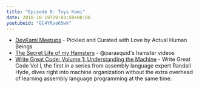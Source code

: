 ```yaml
---
title: "Episode 8: Toys Kami"
date: 2018-10-19T19:03:50+08:00
youtubeid: "Gl4YRse65wk"
---
```


* [DevKami Meetups](https://devkami.com/page/meetups/) - Pickled and Curated with Love by Actual Human Beings
* [The Secret Life of my Hamsters](https://www.youtube.com/channel/UCBPcXMnG-Z3gWWDlyvYBt5g) - @parasquid's hamster videos
* [Write Great Code: Volume 1: Understanding the Machine](/out/write-great-code-vol-1-understanding-the-machine) - Write Great Code Vol I, the first in a series from assembly language expert Randall Hyde, dives right into machine organization without the extra overhead of learning assembly language programming at the same time.
